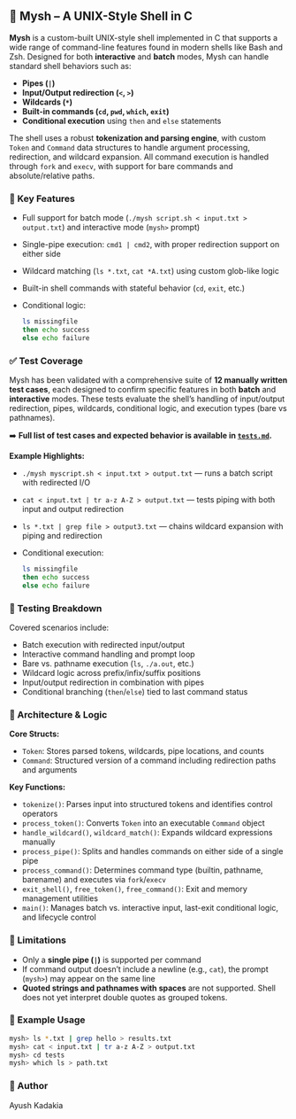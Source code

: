 ## 🐚 Mysh – A UNIX-Style Shell in C

**Mysh** is a custom-built UNIX-style shell implemented in C that supports a wide range of command-line features found in modern shells like Bash and Zsh. Designed for both **interactive** and **batch** modes, Mysh can handle standard shell behaviors such as:

* **Pipes (`|`)**
* **Input/Output redirection (`<`, `>`)**
* **Wildcards (`*`)**
* **Built-in commands (`cd`, `pwd`, `which`, `exit`)**
* **Conditional execution** using `then` and `else` statements

The shell uses a robust **tokenization and parsing engine**, with custom `Token` and `Command` data structures to handle argument processing, redirection, and wildcard expansion. All command execution is handled through `fork` and `execv`, with support for bare commands and absolute/relative paths.

### 🔧 Key Features

* Full support for batch mode (`./mysh script.sh < input.txt > output.txt`) and interactive mode (`mysh>` prompt)
* Single-pipe execution: `cmd1 | cmd2`, with proper redirection support on either side
* Wildcard matching (`ls *.txt`, `cat *A.txt`) using custom glob-like logic
* Built-in shell commands with stateful behavior (`cd`, `exit`, etc.)
* Conditional logic:

  ```bash
  ls missingfile
  then echo success
  else echo failure
  ```

### ✅ Test Coverage

Mysh has been validated with a comprehensive suite of **12 manually written test cases**, each designed to confirm specific features in both **batch** and **interactive** modes. These tests evaluate the shell’s handling of input/output redirection, pipes, wildcards, conditional logic, and execution types (bare vs pathnames).

➡️ **Full list of test cases and expected behavior is available in [`tests.md`](./tests.md).**

**Example Highlights:**

* `./mysh myscript.sh < input.txt > output.txt` — runs a batch script with redirected I/O
* `cat < input.txt | tr a-z A-Z > output.txt` — tests piping with both input and output redirection
* `ls *.txt | grep file > output3.txt` — chains wildcard expansion with piping and redirection
* Conditional execution:

  ```bash
  ls missingfile
  then echo success
  else echo failure
  ```

### 🧪 Testing Breakdown

Covered scenarios include:

* Batch execution with redirected input/output
* Interactive command handling and prompt loop
* Bare vs. pathname execution (`ls`, `./a.out`, etc.)
* Wildcard logic across prefix/infix/suffix positions
* Input/output redirection in combination with pipes
* Conditional branching (`then`/`else`) tied to last command status

### 🧱 Architecture & Logic

**Core Structs:**

* `Token`: Stores parsed tokens, wildcards, pipe locations, and counts
* `Command`: Structured version of a command including redirection paths and arguments

**Key Functions:**

* `tokenize()`: Parses input into structured tokens and identifies control operators
* `process_token()`: Converts `Token` into an executable `Command` object
* `handle_wildcard()`, `wildcard_match()`: Expands wildcard expressions manually
* `process_pipe()`: Splits and handles commands on either side of a single pipe
* `process_command()`: Determines command type (builtin, pathname, barename) and executes via `fork`/`execv`
* `exit_shell()`, `free_token()`, `free_command()`: Exit and memory management utilities
* `main()`: Manages batch vs. interactive input, last-exit conditional logic, and lifecycle control

### 📌 Limitations

* Only a **single pipe (`|`)** is supported per command
* If command output doesn’t include a newline (e.g., `cat`), the prompt (`mysh>`) may appear on the same line
* **Quoted strings and pathnames with spaces** are not supported. Shell does not yet interpret double quotes as grouped tokens.

### 📁 Example Usage

```bash
mysh> ls *.txt | grep hello > results.txt
mysh> cat < input.txt | tr a-z A-Z > output.txt
mysh> cd tests
mysh> which ls > path.txt
```

### 👤 Author

Ayush Kadakia
